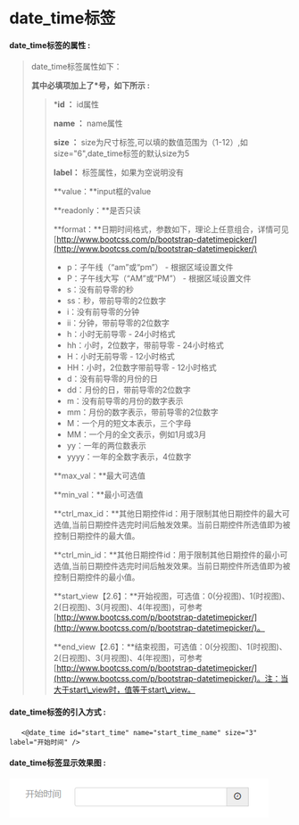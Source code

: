 # date\_time**标签**

#### date\_time**标签的属性 :**

> date\_time标签属性如下：
>
> **其中必填项加上了\*号，如下所示 :**
>
> > \***id ：** id属性
> >
> > **name ：** name属性
> >
> > **size ：** size为尺寸标签,可以填的数值范围为（1-12）,如size="6",date\_time标签的默认size为5
> >
> > **label：** 标签属性，如果为空说明没有
> >
> > **value：**input框的value
> >
> > **readonly：**是否只读
> >
> > **format：**日期时间格式，参数如下，理论上任意组合，详情可见[http://www.bootcss.com/p/bootstrap-datetimepicker/](http://www.bootcss.com/p/bootstrap-datetimepicker/)
> >
> > * p：子午线（“am”或“pm”） - 根据区域设置文件
> > * P：子午线大写（“AM”或“PM”） - 根据区域设置文件
> > * s：没有前导零的秒
> > * ss：秒，带前导零的2位数字
> > * i：没有前导零的分钟
> > * ii：分钟，带前导零的2位数字
> > * h：小时无前导零 - 24小时格式
> > * hh：小时，2位数字，带前导零 - 24小时格式
> > * H：小时无前导零 - 12小时格式
> > * HH：小时，2位数字带前导零 - 12小时格式
> > * d：没有前导零的月份的日
> > * dd：月份的日，带前导零的2位数字
> > * m：没有前导零的月份的数字表示
> > * mm：月份的数字表示，带前导零的2位数字
> > * M：一个月的短文本表示，三个字母
> > * MM：一个月的全文表示，例如1月或3月
> > * yy：一年的两位数表示
> > * yyyy：一年的全数字表示，4位数字
> >
> > **max\_val：**最大可选值
> >
> > **min\_val：**最小可选值
> >
> > **ctrl\_max\_id：**其他日期控件id：用于限制其他日期控件的最大可选值,当前日期控件选完时间后触发效果。当前日期控件所选值即为被控制日期控件的最大值。
> >
> > **ctrl\_min\_id：**其他日期控件id：用于限制其他日期控件的最小可选值,当前日期控件选完时间后触发效果。当前日期控件所选值即为被控制日期控件的最小值。
> >
> > **start\_view【2.6】：**开始视图，可选值：0\(分视图\)、1\(时视图\)、2\(日视图\)、3\(月视图\)、4\(年视图\)，可参考[http://www.bootcss.com/p/bootstrap-datetimepicker/](http://www.bootcss.com/p/bootstrap-datetimepicker/)。
> >
> > **end\_view【2.6】：**结束视图，可选值：0\(分视图\)、1\(时视图\)、2\(日视图\)、3\(月视图\)、4\(年视图\)，可参考[http://www.bootcss.com/p/bootstrap-datetimepicker/](http://www.bootcss.com/p/bootstrap-datetimepicker/)。注：当大于start\_view时，值等于start\_view。

#### date\_time标签的引入方式 :

```
   <@date_time id="start_time" name="start_time_name" size="3" label="开始时间" />
```

#### date\_time标签显示效果图 :

![](/assets/date_time.png)

